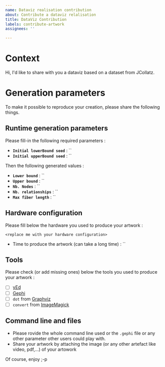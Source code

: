 ```yaml
---
name: Dataviz realisation contribution
about: Contribute a dataviz relalisation
title: DataViz Contribution
labels: contribute-artwork
assignees: ''

---
```


# Context

Hi, I'd like to share with you a dataviz based on a dataset from JCollatz.

# Generation parameters

To make it possible to reproduce your creation, please share the following things.

## Runtime generation parameters

Please fill-in the following required parameters :

- **`Initial lowerBound seed`** : ``
- **`Initial upperBound seed`** : ``

Then the following generated values :

- **`Lower bound`** : ``
- **`Upper bound`** : ``
- **`Nb. Nodes`** : ``
- **`Nb. relationships`** : ``
- **`Max fiber length`** : ``

## Hardware configuration

Please fill below the hardware you used to produce your artwork :

```
<replace me with your hardware configuration>
```

- Time to produce the artwork (can take a long time) : ``

## Tools

Please check (or add missing ones) below the tools you used to produce your artwork :

- [ ] [yEd](https://www.yworks.com/products/yed)
- [ ] [Gephi](https://gephi.org/)
- [ ] `dot` from [Graphviz](https://graphviz.org/)
- [ ] `convert` from [ImageMagick](https://imagemagick.org/index.php)

## Command line and files

- Please rovide the whole command line used or the `.gephi` file or any other parameter other users could play with.
- Share your artwork by attaching the image (or any other artefact like video, pdf,...) of your artowork

Of course, enjoy ;-p
